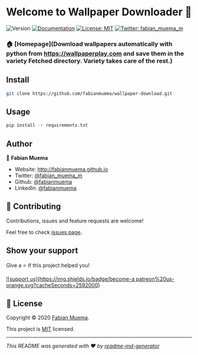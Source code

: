 # Welcome to Wallpaper Downloader 👋
![Version](https://img.shields.io/badge/version-1.0.0-blue.svg?cacheSeconds=2592000)
[![Documentation](https://img.shields.io/badge/documentation-yes-brightgreen.svg)](https://github.com/fabianmuema/wallpaper-download/blob/master/README.md)
[![License: MIT](https://img.shields.io/badge/License-MIT-yellow.svg)](https://github.com/fabianmuema/wallpaper-download/blob/master/LICENSE)
[![Twitter: fabian\_muema\_m](https://img.shields.io/twitter/follow/fabian\_muema\_m.svg?style=social)](https://twitter.com/fabian\_muema\_m)

### 🏠 [Homepage](Download wallpapers automatically with python from https://wallpaperplay.com and save them in the variety Fetched directory. Variety takes care of the rest.)

## Install

```sh
git clone https://github.com/fabianmuema/wallpaper-download.git
```

## Usage

```sh
pip install -r requirements.txt
```

## Author

👤 **Fabian Muema**

* Website: http://fabianmuema.github.io
* Twitter: [@fabian\_muema\_m](https://twitter.com/fabian\_muema\_m)
* Github: [@fabianmuema](https://github.com/fabianmuema)
* LinkedIn: [@fabianmuema](https://linkedin.com/in/fabianmuema)

## 🤝 Contributing

Contributions, issues and feature requests are welcome!

Feel free to check [issues page](https://github.com/fabianmuema/wallpaper-download/issues). 

## Show your support

Give a ⭐️ if this project helped you!

[![support us](https://img.shields.io/badge/become-a patreon%20us-orange.svg?cacheSeconds=2592000)](https://www.patreon.com/fabianmuema)


## 📝 License

Copyright © 2020 [Fabian Muema](https://github.com/fabianmuema).

This project is [MIT](https://github.com/fabianmuema/wallpaper-download/blob/master/LICENSE) licensed.

***
_This README was generated with ❤️ by [readme-md-generator](https://github.com/kefranabg/readme-md-generator)_